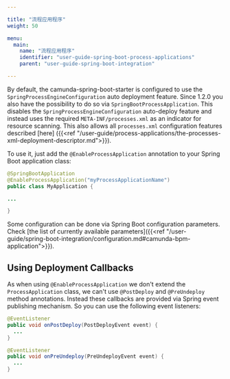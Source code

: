 ```yaml
---

title: "流程应用程序"
weight: 50

menu:
  main:
    name: "流程应用程序"
    identifier: "user-guide-spring-boot-process-applications"
    parent: "user-guide-spring-boot-integration"

---
```


By default, the camunda-spring-boot-starter is configured to use the `SpringProcessEngineConfiguration` auto deployment feature.
Since 1.2.0 you also have the possibility to do so via `SpringBootProcessApplication`. This disables the `SpringProcessEngineConfiguration`
auto-deploy feature and instead uses the required `META-INF/processes.xml` as an indicator for resource scanning.
This also allows all `processes.xml` configuration features described [here] ({{<ref "/user-guide/process-applications/the-processes-xml-deployment-descriptor.md">}}).

To use it, just add the `@EnableProcessApplication` annotation to your Spring Boot application class:

```java
@SpringBootApplication
@EnableProcessApplication("myProcessApplicationName")
public class MyApplication {

...

}
```

Some configuration can be done via Spring Boot configuration parameters. Check [the list of currently available parameters]({{<ref "/user-guide/spring-boot-integration/configuration.md#camunda-bpm-application">}}). 

## Using Deployment Callbacks

As when using `@EnableProcessApplication` we don't extend the `ProcessApplication` class,
we can't use `@PostDeploy` and `@PreUndeploy` method annotations. Instead these callbacks
are provided via Spring event publishing mechanism. So you can use the following event listeners:

```java
@EventListener
public void onPostDeploy(PostDeployEvent event) {
  ...
}

@EventListener
public void onPreUndeploy(PreUndeployEvent event) {
  ...
}
```